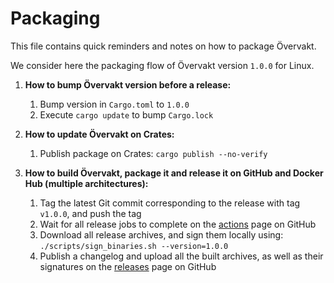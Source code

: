 Packaging
=========

This file contains quick reminders and notes on how to package Övervakt.

We consider here the packaging flow of Övervakt version `1.0.0` for Linux.

1. **How to bump Övervakt version before a release:**
    1. Bump version in `Cargo.toml` to `1.0.0`
    2. Execute `cargo update` to bump `Cargo.lock`

2. **How to update Övervakt on Crates:**
    1. Publish package on Crates: `cargo publish --no-verify`

3. **How to build Övervakt, package it and release it on GitHub and Docker Hub (multiple architectures):**
    1. Tag the latest Git commit corresponding to the release with tag `v1.0.0`, and push the tag
    2. Wait for all release jobs to complete on the [actions](https://github.com/bbqsrc/overvakt/actions) page on GitHub
    3. Download all release archives, and sign them locally using: `./scripts/sign_binaries.sh --version=1.0.0`
    4. Publish a changelog and upload all the built archives, as well as their signatures on the [releases](https://github.com/bbqsrc/overvakt/releases) page on GitHub
